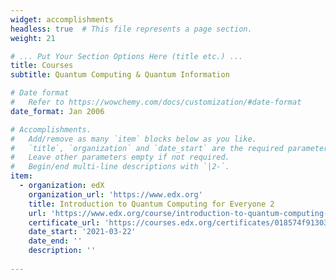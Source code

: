 ```yaml
---
widget: accomplishments
headless: true  # This file represents a page section.
weight: 21

# ... Put Your Section Options Here (title etc.) ...
title: Courses
subtitle: Quantum Computing & Quantum Information

# Date format
#   Refer to https://wowchemy.com/docs/customization/#date-format
date_format: Jan 2006

# Accomplishments.
#   Add/remove as many `item` blocks below as you like.
#   `title`, `organization` and `date_start` are the required parameters.
#   Leave other parameters empty if not required.
#   Begin/end multi-line descriptions with `|2-`.
item:
  - organization: edX
    organization_url: 'https://www.edx.org'
    title: Introduction to Quantum Computing for Everyone 2
    url: 'https://www.edx.org/course/introduction-to-quantum-computing-for-everyone-2'
    certificate_url: 'https://courses.edx.org/certificates/018574f913034d589167087bea35e253'
    date_start: '2021-03-22'
    date_end: ''
    description: ''
    
---
```

